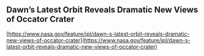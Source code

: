 ## Dawn’s Latest Orbit Reveals Dramatic New Views of Occator Crater
  
  [https://www.nasa.gov/feature/jpl/dawn-s-latest-orbit-reveals-dramatic-new-views-of-occator-crater](https://www.nasa.gov/feature/jpl/dawn-s-latest-orbit-reveals-dramatic-new-views-of-occator-crater)